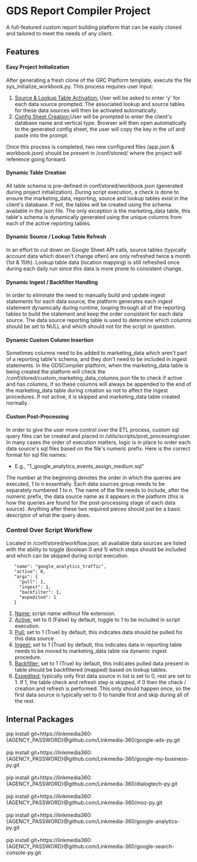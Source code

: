 # GDS Report Compiler Project
A full-featured custom report building platform that can be easily cloned and tailored to meet the needs of any client.

## Features

#### Easy Project Initialization
After generating a fresh clone of the GRC Platform template, execute the file sys_initialize_workbook.py. This process requires user input:
<ol>
<li><u>Source & Lookup Table Activation:</u> User will be asked to enter 'y' for each data source prompted. The associated lookup and source tables for these data sources will then be activated automatically.</li>
<li><u>Config Sheet Creation:</u>User will be prompted to enter the client's database name and vertical type. Browser will then open automatically to the generated config sheet, the user will copy the key in the url and paste into the prompt.</li>
</ol>

Once this process is completed, two new configured files (app.json & workbook.json) should be present in /conf/stored/ where the project will reference going forward.

#### Dynamic Table Creation
All table schema is pre-defined in conf/stored/workbook.json (generated during project initialization). During script execution, a check is done to ensure the marketing_data, reporting, source and lookup tables exist in the client's database. If not, the tables will be created using the schema available in the json file.
The only exception is the marketing_data table, this table's schema is dynamically generated using the unique columns from each of the active reporting tables.

#### Dynamic Source / Lookup Table Refresh
In an effort to cut down on Google Sheet API calls, source tables (typically account data which doesn't change often) are only refreshed
twice a month (1st & 15th). Lookup table data (location mapping) is still refreshed once during each daily run since this data is more prone to consistent change. 

#### Dynamic Ingest / Backfilter Handling
In order to eliminate the need to manually build and update ingest statements for each data source, the platform generates each ingest statement dynamically during runtime, looping 
through all of the reporting tables to build the statement and keep the order consistent for each data source. The data source reporting 
table is used to determine which columns should be set to NULL and which should not for the script in question.

#### Dynamic Custom Column Insertion
Sometimes columns need to be added to marketing_data which aren't part of a reporting table's schema, and they don't need to be included in ingest statements. In the GDSCompiler platform, when the marketing_data table is being created the platform will check the /conf/stored/custom_marketing_data_columns.json file to check if active and has columns, if so these columns will always be appended to the end of the marketing_data table during creation so not to affect the ingest procedures. If not active, it is skipped and marketing_data table created normally.

#### Custom Post-Processing
In order to give the user more control over the ETL process, custom sql query files can be created and placed in /utils/scripts/post_processing/user. In many cases the order of execution matters, logic is in place to order each data source's sql files based on the file's numeric prefix. Here is the correct format for sql file names:
<ul>
<li>E.g., "1_google_analytics_events_assign_medium.sql"</li>
</ul>

The number at the beginning denotes the order in which the queries are executed, 1 to n essentially. Each data sources group needs to be separately numbered 1 to n.
The name of the file needs to include, after the numeric prefix, the data source name as it appears in the platform (this is how the queries are found for the post-processing stage of each data source). Anything after these two required pieces should just be a basic descriptor of what the query does.

### Control Over Script Workflow
Located in /conf/stored/workflow.json, all available data sources are listed with the ability to toggle (boolean 0 and 1) which steps should be included and which can be skipped during script execution.

 ```{
    "name": "google_analytics_traffic",
    "active": 0,
    "args": {
      "pull": 1,
      "ingest": 1,
      "backfilter": 1,
      "expedited": 1
    }
```
<ol>
<li><u>Name:</u> script name without file extension.</li>
<li><u>Active:</u> set to 0 (False) by default, toggle to 1 to be included in script execution.</li>
<li><u>Pull:</u> set to 1 (True) by default, this indicates data should be pulled for this data source.</li>
<li><u>Ingest:</u> set to 1 (True) by default, this indicates data in reporting table needs to be moved to marketing_data table via dynamic ingest procedure.</li>
<li><u>Backfilter:</u> set to 1 (True) by default, this indicates pulled data present in table should be backfiltered (mapped) based on lookup tables.</li>
<li><u>Expedited:</u> typically only first data source in list is set to 0, rest are set to 1. If 1, the table check and refresh step is skipped, if 0 then the check / creation and refresh is performed. This only should happen once, so the first data source is typically set to 0 to handle first and skip during all of the rest.</li>
</ol>

## Internal Packages
pip install git+https://linkmedia360:{AGENCY_PASSWORD}@github.com/Linkmedia-360/google-ads-py.git
<br><br>
pip install git+https://linkmedia360:{AGENCY_PASSWORD}@github.com/Linkmedia-360/google-my-business-py.git
<br><br>
pip install git+https://linkmedia360:{AGENCY_PASSWORD}@github.com/Linkmedia-360/dialogtech-py.git
<br><br>
pip install git+https://linkmedia360:{AGENCY_PASSWORD}@github.com/Linkmedia-360/moz-py.git
<br><br>
pip install git+https://linkmedia360:{AGENCY_PASSWORD}@github.com/Linkmedia-360/google-analytics-py.git
<br><br>
pip install git+https://linkmedia360:{AGENCY_PASSWORD}@github.com/Linkmedia-360/google-search-console-py.git

